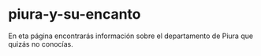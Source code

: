 # piura-y-su-encanto
En eta página encontrarás información sobre el departamento de Piura que quizás no conocías.
